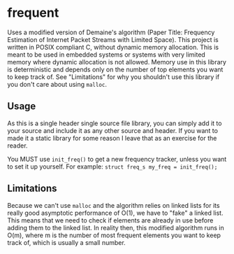 # frequent
Uses a modified version of Demaine's algorithm (Paper Title:
Frequency Estimation of Internet Packet Streams with Limited Space). This
project is written in POSIX compliant C, without dynamic memory allocation. This
is meant to be used in embedded systems or systems with very limited memory
where dynamic allocation is not allowed. Memory use in this library is
deterministic and depends only on the number of top elements you want to keep
track of. See "Limitations" for why you
shouldn't use this library if you don't care about using `malloc`.

## Usage
As this is a single header single source file library, you can simply add it to
your source and include it as any other source and header. If you want to made
it a static library for some reason I leave that as an exercise for the reader.

You MUST use `init_freq()` to get a new frequency tracker, unless you want to 
set it up yourself. For example: `struct freq_s my_freq = init_freq();`

## Limitations
Because we can't use `malloc` and the algorithm relies on linked lists for its
really good asymptotic performance of O(1), we have to "fake" a linked list.
This means that we need to check if elements are already in use before adding
them to the linked list. In reality then, this modified algorithm runs in O(m),
where m is the number of most frequent elements you want to keep track of, which
is usually a small number.
